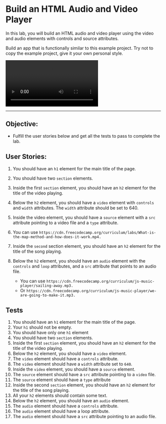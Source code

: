 # Build an HTML Audio and Video Player

In this lab, you will build an HTML audio and video player using the video and audio elements with controls and source attributes.

Build an app that is functionally similar to this example project. Try not to copy the example project, give it your own personal style.

<video controls>
  <source src="./assets/videos/audio-video-example-project.mp4" type="video/mp4">
</video>

---

## Objective:

- Fulfill the user stories below and get all the tests to pass to complete the lab.

## User Stories:

1. You should have an `h1` element for the main title of the page.
2. You should have two `section` elements.
3. Inside the first `section` element, you should have an `h2` element for the title of the video playing.
4. Below the `h2` element, you should have a `video` element with `controls` and `width` attributes. The `width` attribute should be set to 640.
5. Inside the video element, you should have a `source` element with a `src` attribute pointing to a video file and a `type` attribute.
6. You can use `https://cdn.freecodecamp.org/curriculum/labs/What-is-the-map-method-and-how-does-it-work.mp4.`
7. Inside the `second` section element, you should have an `h2` element for the title of the song playing.
8. Below the `h2` element, you should have an `audio` element with the `controls` and `loop` attributes, and a `src` attribute that points to an audio file.

   - You can use `https://cdn.freecodecamp.org/curriculum/js-music-player/sailing-away.mp3.`
   - Or `https://cdn.freecodecamp.org/curriculum/js-music-player/we-are-going-to-make-it.mp3.`

## Tests

1. You should have an `h1` element for the main title of the page.
2. Your `h1` should not be empty.
3. You should have only one `h1` element
4. You should have two `section` elements.
5. Inside the first `section` element, you should have an `h2` element for the title of the video playing.
6. Below the `h2` element, you should have a `video` element.
7. The `video` element should have a `controls` attribute.
8. The `video` element should have a `width` attribute set to `640`.
9. Inside the `video` element, you should have a `source` element.
10. The `source` element should have a `src` attribute pointing to a `video` file.
11. The `source` element should have a `type` attribute
12. Inside the second `section` element, you should have an `h2` element for the title of the song playing.
13. All your `h2` elements should contain some text.
14. Below the `h2` element, you should have an `audio` element.
15. The `audio` element should have a `controls` attribute.
16. The `audio` element should have a loop attribute.
17. The `audio` element should have a `src` attribute pointing to an audio file.
